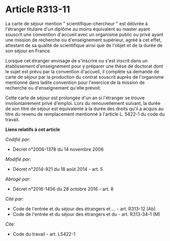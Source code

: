 # Article R313-11

La carte de séjour mention " scientifique-chercheur " est délivrée à l'étranger titulaire d'un diplôme au moins équivalent au
master ayant souscrit une convention d'accueil avec un organisme public ou privé ayant une mission de recherche ou
d'enseignement supérieur, agréé à cet effet, attestant de sa qualité de scientifique ainsi que de l'objet et de la durée de
son séjour en France.

Lorsque cet étranger envisage de s'inscrire ou s'est inscrit dans un établissement d'enseignement pour y préparer une thèse
de doctorat dont le sujet est prévu par la convention d'accueil, il complète sa demande de carte de séjour par la production
du contrat souscrit auprès de l'organisme mentionné dans ladite convention pour l'exercice de la mission de recherche ou
d'enseignement qu'elle prévoit.

Cette carte de séjour est prolongée d'un an si l'étranger se trouve involontairement privé d'emploi. Lors du renouvellement
suivant, la durée de son titre de séjour est équivalente à la durée des droits qu'il a acquis au titre du revenu de
remplacement mentionné à l'article L. 5422-1 du code du travail.

**Liens relatifs à cet article**

_Codifié par_:

  - Décret n°2006-1378 du 14 novembre 2006

_Modifié par_:

  - Décret n°2014-921 du 18 août 2014 - art. 5

_Abrogé par_:

  - Décret n°2016-1456 du 28 octobre 2016 - art. 8

_Cité par_:

  - Code de l'entrée et du séjour des étrangers et ... - art. R313-12 (Ab)
  - Code de l'entrée et du séjour des étrangers et du  - art. R313-34-1 (M)

_Cite_:

  - Code du travail - art. L5422-1
